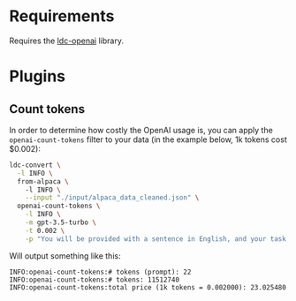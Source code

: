 # Requirements

Requires the [ldc-openai](https://github.com/waikato-llm/ldc-openai) library.

# Plugins

## Count tokens

In order to determine how costly the OpenAI usage is, you can apply the 
`openai-count-tokens` filter to your data (in the example below, 1k tokens 
cost $0.002):  

```bash
ldc-convert \
  -l INFO \
  from-alpaca \ 
    -l INFO \
    --input "./input/alpaca_data_cleaned.json" \
  openai-count-tokens \
    -l INFO \
    -m gpt-3.5-turbo \
    -t 0.002 \
    -p "You will be provided with a sentence in English, and your task is to translate it into Māori."
```

Will output something like this:

```
INFO:openai-count-tokens:# tokens (prompt): 22
INFO:openai-count-tokens:# tokens: 11512740
INFO:openai-count-tokens:total price (1k tokens = 0.002000): 23.025480
```
